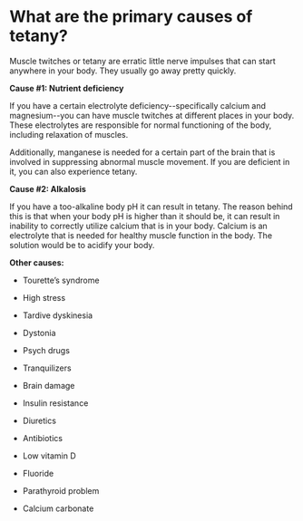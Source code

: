 # What are the primary causes of tetany?

Muscle twitches or tetany are erratic little nerve impulses that can start anywhere in your body. They usually go away pretty quickly.

**Cause #1: Nutrient deficiency**

If you have a certain electrolyte deficiency--specifically calcium and magnesium--you can have muscle twitches at different places in your body. These electrolytes are responsible for normal functioning of the body, including relaxation of muscles.

Additionally, manganese is needed for a certain part of the brain that is involved in suppressing abnormal muscle movement. If you are deficient in it, you can also experience tetany.

**Cause #2: Alkalosis**

If you have a too-alkaline body pH it can result in tetany. The reason behind this is that when your body pH is higher than it should be, it can result in inability to correctly utilize calcium that is in your body. Calcium is an electrolyte that is needed for healthy muscle function in the body. The solution would be to acidify your body.

**Other causes:**

- Tourette’s syndrome

- High stress

- Tardive dyskinesia

- Dystonia

- Psych drugs

- Tranquilizers

- Brain damage

- Insulin resistance

- Diuretics

- Antibiotics

- Low vitamin D

- Fluoride

- Parathyroid problem

- Calcium carbonate